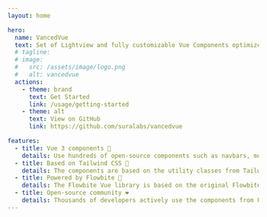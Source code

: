 ```yaml
---
layout: home

hero:
  name: VancedVue
  text: Set of Lightview and fully customizable Vue Components optimized for TailwindCss
  # tagline: 
  # image:
  #   src: /assets/image/logo.png
  #   alt: vancedvue
  actions:
    - theme: brand
      text: Get Started
      link: /usage/getting-started
    - theme: alt
      text: View on GitHub
      link: https://github.com/suralabs/vancedvue

features:
  - title: Vue 3 components 🧱
    details: Use hundreds of open-source components such as navbars, modals, and dropdowns based on Vue 3 and Tailwind CSS.
  - title: Based on Tailwind CSS 💨
    details: The components are based on the utility classes from Tailwind CSS and you can use them to further customize the interface.
  - title: Powered by Flowbite 🚀
    details: The Flowbite Vue library is based on the original Flowbite component library using vanilla JavaScript.
  - title: Open-source community ❤️
    details: Thousands of developers actively use the components from Flowbite Vue to power their applications.
---
```

